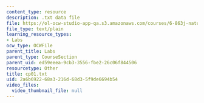 ```yaml
---
content_type: resource
description: .txt data file
file: https://ol-ocw-studio-app-qa.s3.amazonaws.com/courses/6-863j-natural-language-and-the-computer-representation-of-knowledge-spring-2003/2a6b692268a3216d68d35f9de6694b54_cp01.txt
file_type: text/plain
learning_resource_types:
- Labs
ocw_type: OCWFile
parent_title: Labs
parent_type: CourseSection
parent_uid: ed59eeea-9cb3-3556-fbe2-26c06f844506
resourcetype: Other
title: cp01.txt
uid: 2a6b6922-68a3-216d-68d3-5f9de6694b54
video_files:
  video_thumbnail_file: null
---
```

